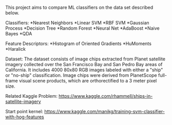 This project aims to compare ML classifiers on the data set described below.

Classifiers:
    *Nearest Neighbors
    *Linear SVM
    *RBF SVM
    *Gaussian Process
    *Decision Tree
    *Random Forest
    *Neural Net
    *AdaBoost
    *Naive Bayes
    *QDA

Feature Descriptors:
    *Histogram of Oriented Gradients
    *HuMoments
    *Haralick
    
Dataset:
    The dataset consists of image chips extracted from Planet satellite imagery collected over the San Francisco Bay and San Pedro Bay areas of California.
    It includes 4000 80x80 RGB images labeled with either a "ship" or "no-ship" classification.
    Image chips were derived from PlanetScope full-frame visual scene products, which are orthorectified to a 3 meter pixel size.

Related Kaggle Problem:
    https://www.kaggle.com/rhammell/ships-in-satellite-imagery

Start point kernel:
    https://www.kaggle.com/manikg/training-svm-classifier-with-hog-features
